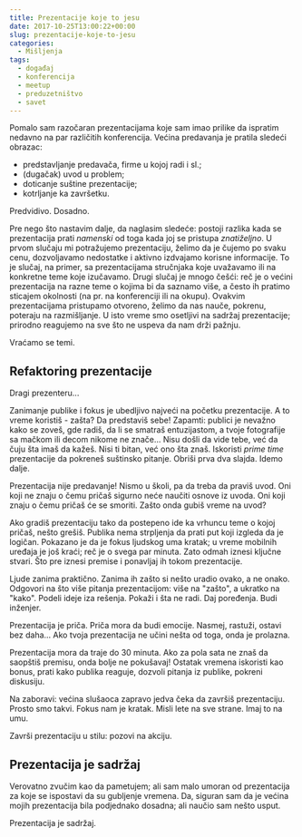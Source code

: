 ```yaml
---
title: Prezentacije koje to jesu
date: 2017-10-25T13:00:22+00:00
slug: prezentacije-koje-to-jesu
categories:
  - Mišljenja
tags:
  - događaj
  - konferencija
  - meetup
  - preduzetništvo
  - savet
---
```


Pomalo sam razočaran prezentacijama koje sam imao prilike da ispratim nedavno na par različitih konferencija. Većina predavanja je pratila sledeći obrazac:

<!--more-->

  + predstavljanje predavača, firme u kojoj radi i sl.;
  + (dugačak) uvod u problem;
  + doticanje suštine prezentacije;
  + kotrljanje ka završetku.

Predvidivo. Dosadno.

Pre nego što nastavim dalje, da naglasim sledeće: postoji razlika kada se prezentacija prati _namenski_ od toga kada joj se pristupa _znatiželjno_. U prvom slučaju mi potražujemo prezentaciju, želimo da je čujemo po svaku cenu, dozvoljavamo nedostatke i aktivno izdvajamo korisne informacije. To je slučaj, na primer, sa prezentacijama stručnjaka koje uvažavamo ili na konkretne teme koje izučavamo. Drugi slučaj je mnogo češći: reč je o većini prezentacija na razne teme o kojima bi da saznamo više, a često ih pratimo sticajem okolnosti (na pr. na konferenciji ili na okupu). Ovakvim prezentacijama pristupamo otvoreno, želimo da nas nauče, pokrenu, poteraju na razmišljanje. U isto vreme smo osetljivi na sadržaj prezentacije; prirodno reagujemo na sve što ne uspeva da nam drži pažnju.

Vraćamo se temi.

## Refaktoring prezentacije

Dragi prezenteru...

Zanimanje publike i fokus je ubedljivo najveći na početku prezentacije. A to vreme koristiš - zašta? Da predstaviš sebe! Zapamti: publici je nevažno kako se zoveš, gde radiš, da li se smatraš entuzijastom, a tvoje fotografije sa mačkom ili decom nikome ne znače... Nisu došli da vide tebe, već da čuju šta imaš da kažeš. Nisi ti bitan, već ono šta znaš. Iskoristi _prime time_ prezentacije da pokreneš suštinsko pitanje. Obriši prva dva slajda. Idemo dalje.

Prezentacija nije predavanje! Nismo u školi, pa da treba da praviš uvod. Oni koji ne znaju o čemu pričaš sigurno neće naučiti osnove iz uvoda. Oni koji znaju o čemu pričaš će se smoriti. Zašto onda gubiš vreme na uvod?

Ako gradiš prezentaciju tako da postepeno ide ka vrhuncu teme o kojoj pričaš, nešto grešiš. Publika nema strpljenja da prati put koji izgleda da je logičan. Pokazano je da je fokus ljudskog uma kratak; u vreme mobilnih uređaja je još kraći; reč je o svega par minuta. Zato odmah iznesi ključne stvari. Što pre iznesi premise i ponavljaj ih tokom prezentacije.

Ljude zanima praktično. Zanima ih zašto si nešto uradio ovako, a ne onako. Odgovori na što više pitanja prezentacijom: više na "zašto", a ukratko na "kako". Podeli ideje iza rešenja. Pokaži i šta ne radi. Daj poređenja. Budi inženjer.

Prezentacija je priča. Priča mora da budi emocije. Nasmej, rastuži, ostavi bez daha... Ako tvoja prezentacija ne učini nešta od toga, onda je prolazna.

Prezentacija mora da traje do 30 minuta. Ako za pola sata ne znaš da saopštiš premisu, onda bolje ne pokušavaj! Ostatak vremena iskoristi kao bonus, prati kako publika reaguje, dozvoli pitanja iz publike, pokreni diskusiju.

Na zaboravi: većina slušaoca zapravo jedva čeka da završiš prezentaciju. Prosto smo takvi. Fokus nam je kratak. Misli lete na sve strane. Imaj to na umu.

Završi prezentaciju u stilu: pozovi na akciju.

## Prezentacija je sadržaj

Verovatno zvučim kao da pametujem; ali sam malo umoran od prezentacija za koje se ispostavi da su gubljenje vremena. Da, siguran sam da je većina mojih prezentacija bila podjednako dosadna; ali naučio sam nešto usput.

Prezentacija je sadržaj.